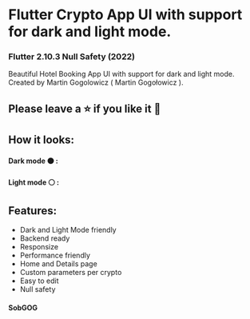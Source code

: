 # Flutter Crypto App UI with support for dark and light mode.
### Flutter 2.10.3 Null Safety (2022)
Beautiful Hotel Booking App UI with support for dark and light mode. Created by Martin Gogolowicz ( Martin Gogołowicz ).
## Please leave a ⭐ if you like it 💙
## How it looks:
#### Dark mode ⚫ :

#### Light mode ⚪ :

## Features:
- Dark and Light Mode friendly
- Backend ready
- Responsize
- Performance friendly
- Home and Details page
- Custom parameters per crypto
- Easy to edit
- Null safety

#### SobGOG